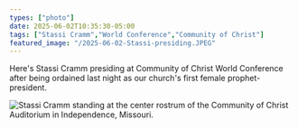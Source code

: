 ```yaml
---
types: ["photo"]
date: 2025-06-02T10:35:30-05:00
tags: ["Stassi Cramm","World Conference","Community of Christ"]
featured_image: "/2025-06-02-Stassi-presiding.JPEG"
---
```

Here's Stassi Cramm presiding at Community of Christ World Conference after being ordained last night as our church's first female prophet-president.

![Stassi Cramm standing at the center rostrum of the Community of Christ Auditorium in Independence, Missouri.](/2025-06-02-Stassi-presiding.JPEG)